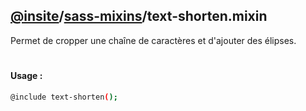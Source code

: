 ## [@insite](../../README.md)/[sass-mixins](../README.md)/text-shorten.mixin

Permet de cropper une chaîne de caractères et d'ajouter des élipses.

#

#### Usage :


```bash
@include text-shorten();
```


